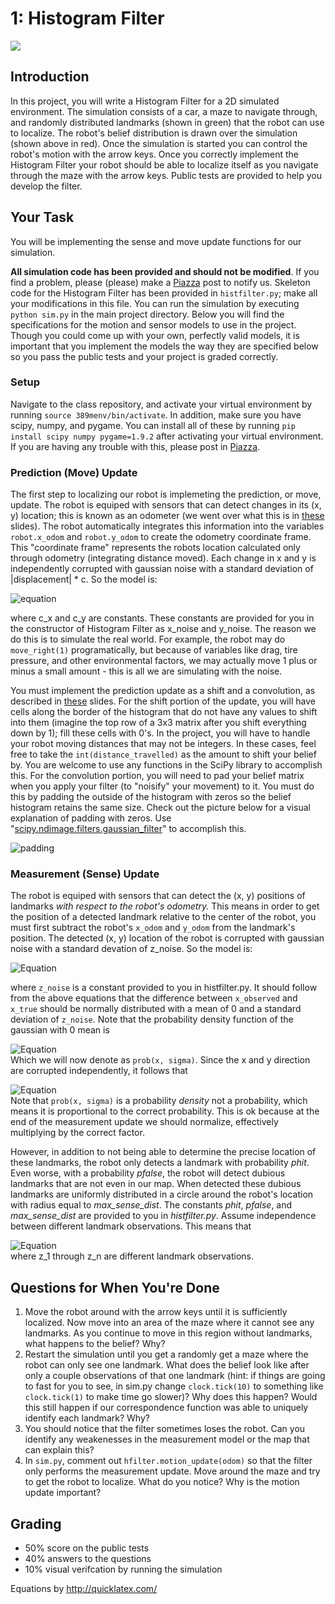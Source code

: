 # 1: Histogram Filter
![](https://i.imgur.com/N6srxnr.png)
## Introduction
In this project, you will write a Histogram Filter for a 2D simulated environment. The simulation consists of a car, a maze to navigate through, and randomly distributed landmarks (shown in green) that the robot can use to localize. The robot's belief distribution is drawn over the simulation (shown above in red). Once the simulation is started you can control the robot's motion with the arrow keys. Once you correctly implement the Histogram Filter your robot should be able to localize itself as you navigate through the maze with the arrow keys. Public tests are provided to help you develop the filter.

## Your Task
You will be implementing the sense and move update functions for our simulation. 

**All simulation code has been provided and should not be modified**. If you find a problem, please (please) make a [Piazza](https://piazza.com/class/jblmlyocd2x7x) post to notify us. Skeleton code for the Histogram Filter has been provided in `histfilter.py`; make all your modifications in this file. You can run the simulation by executing `python sim.py` in the main project directory. Below you will find the specifications for the motion and sensor models to use in the project. Though you could come up with your own, perfectly valid models, it is important that you implement the models the way they are specified below so you pass the public tests and your project is graded correctly.

### Setup
Navigate to the class repository, and activate your virtual environment by running `source 389menv/bin/activate`. In addition, make sure you have scipy, numpy, and pygame. You can install all of these by running `pip install scipy numpy pygame=1.9.2` after activating your virtual environment. If you are having any trouble with this, please post in [Piazza](https://piazza.com/class/jblmlyocd2x7x).

### Prediction (Move) Update
The first step to localizing our robot is implemeting the prediction, or move, update. The robot is equiped with sensors that can detect changes in its (x, y) location; this is known as an odometer (we went over what this is in [these]() slides). The robot automatically integrates this information into the variables `robot.x_odom` and `robot.y_odom` to create the odometry coordinate frame. This "coordinate frame" represents the robots location calculated only through odometry (integrating distance moved). Each change in x and y is independently corrupted with gaussian noise with a standard deviation of |displacement| \* c. So the model is:
<!--- x_{observed} &= x_{true} + \mathcal{N}(0, |x_{true}|*c_x) \\ --->
<!--- y_{observed} &= y_{true} + \mathcal{N}(0, |y_{true}|*c_y) --->

![equation](http://quicklatex.com/cache3/94/ql_300dda2293cf9d58928b2096f735a594_l3.png)  

where c_x and c_y are constants. These constants are provided for you in the constructor of Histogram Filter as x_noise and y_noise. The reason we do this is to simulate the real world. For example, the robot may do `move_right(1)` programatically, but because of variables like drag, tire pressure, and other environmental factors, we may actually move 1 plus or minus a small amount - this is all we are simulating with the noise. 

You must implement the prediction update as a shift and a convolution, as described in [these](https://docs.google.com/presentation/d/1xbxx7Kj1RQj1Ny-c5ZrG0NJAHq1z14D6MhKPa9TY9dQ/edit?usp=sharing) slides. For the shift portion of the update, you will have cells along the border of the histogram that do not have any values to shift into them (imagine the top row of a 3x3 matrix after you shift everything down by 1); fill these cells with 0's.  In the project, you will have to handle your robot moving distances that may not be integers. In these cases, feel free to take the `int(distance_travelled)` as the amount to shift your belief by. You are welcome to use any functions in the SciPy library to accomplish this. For the convolution portion, you will need to pad your belief matrix when you apply your filter (to "noisify" your movement) to it. You must do this by padding the outside of the histogram with zeros so the belief histogram retains the same size. Check out the picture below for a visual explanation of padding with zeros. Use "[scipy.ndimage.filters.gaussian_filter](https://docs.scipy.org/doc/scipy-0.16.1/reference/generated/scipy.ndimage.filters.gaussian_filter.html)" to accomplish this.

![padding](http://machinelearninguru.com/_images/topics/computer_vision/basics/convolution/5.JPG)

### Measurement (Sense) Update
The robot is equiped with sensors that can detect the (x, y) positions of landmarks *with respect to the robot's odometry.* This means in order to get the position of a detected landmark relative to the center of the robot, you must first subtract the robot's `x_odom` and `y_odom` from the landmark's position. The detected (x, y) location of the robot is corrupted with gaussian noise with a standard devation of z_noise. So the model is:  
<!--- (y_{observed} &= y_{true} + \mathcal{N}(0, z_{noise}) --->
![Equation](http://quicklatex.com/cache3/c9/ql_d17bef13145f5c9e6976b974c6b11bc9_l3.png)

where `z_noise` is a constant provided to you in histfilter.py. It should follow from the above equations that the difference between `x_observed` and `x_true` should be normally distributed with a mean of 0 and a standard deviation of `z_noise`. Note that the probability density function of the gaussian with 0 mean is  
<!--- f(x | \sigma^2) = \frac{1}{{\sqrt {2\pi\sigma^2 } }}e^{{{ - \left( {x} \right)^2 } \mathord{\left/ {\vphantom {{ - \left( {x - \mu } \right)^2 } {2\sigma ^2 }}} \right. \kern-\nulldelimiterspace} {2\sigma ^2 }}} --->
![Equation](http://quicklatex.com/cache3/40/ql_a84e9ae2baa944fe9b81ae7fca5e3d40_l3.png)  
Which we will now denote as `prob(x, sigma)`. Since the x and y direction are corrupted independently, it follows that
<!--- P(z | x_t) = prob(z_{x_{true}} - z_{x_{observed}}, z_{noise}) * prob(z_{y_{true}} - z_{y_{observed}}, z_{noise}) --->
![Equation](http://quicklatex.com/cache3/68/ql_99ac667c7648495d055aac0e6a7f4168_l3.png)  
Note that `prob(x, sigma)` is a probability *density* not a probability, which means it is proportional to the correct probability. This is ok because at the end of the measurement update we should normalize, effectively multiplying by the correct factor. 

However, in addition to not being able to determine the precise location of these landmarks, the robot only detects a landmark with probability *phit*. Even worse, with a probability *pfalse*, the robot will detect dubious landmarks that are not even in our map. When detected these dubious landmarks are uniformly distributed in a circle around the robot's location with radius equal to *max_sense_dist*. The constants *phit*, *pfalse*, and *max_sense_dist* are provided to you in *histfilter.py*. Assume independence between different landmark observations. This means that  
<!--- P(z_1, z_2, ..., z_3|x_t) = \prod P(z_i|x_t) --->
![Equation](http://quicklatex.com/cache3/9f/ql_26c042fbd5c88ff571fcee9048a35b9f_l3.png)  
where z_1 through z_n are different landmark observations.

## Questions for When You're Done
1. Move the robot around with the arrow keys until it is sufficiently localized. Now move into an area of the maze where it cannot see any landmarks. As you continue to move in this region without landmarks, what happens to the belief? Why?
2. Restart the simulation until you get a randomly get a maze where the robot can only see one landmark. What does the belief look like after only a couple observations of that one landmark (hint: if things are going to fast for you to see, in sim.py change `clock.tick(10)` to something like `clock.tick(1)` to make time go slower)? Why does this happen? Would this still happen if our correspondence function was able to uniquely identify each landmark? Why?
3. You should notice that the filter sometimes loses the robot. Can you identify any weakenesses in the measurement model or the map that can explain this?
4. In `sim.py`, comment out `hfilter.motion_update(odom)` so that the filter only performs the measurement update. Move around the maze and try to get the robot to localize. What do you notice? Why is the motion update important?

## Grading
* 50% score on the public tests
* 40% answers to the questions
* 10% visual verifcation by running the simulation

Equations by http://quicklatex.com/
